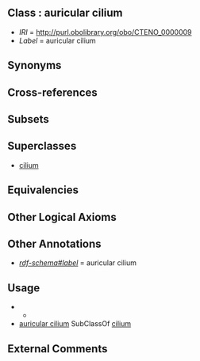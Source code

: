 
## Class : auricular cilium

 * *IRI* = http://purl.obolibrary.org/obo/CTENO_0000009
 * *Label* = auricular cilium

## Synonyms


## Cross-references


## Subsets


## Superclasses

 * [cilium](../../GO/29/GO_0005929.md)

## Equivalencies


## Other Logical Axioms


## Other Annotations

 * *[rdf-schema#label](../../el/rdf-schema#label.md)* = auricular cilium

## Usage

 * -
 * [auricular cilium](../../CTENO/09/CTENO_0000009.md) SubClassOf [cilium](../../GO/29/GO_0005929.md)

## External Comments

